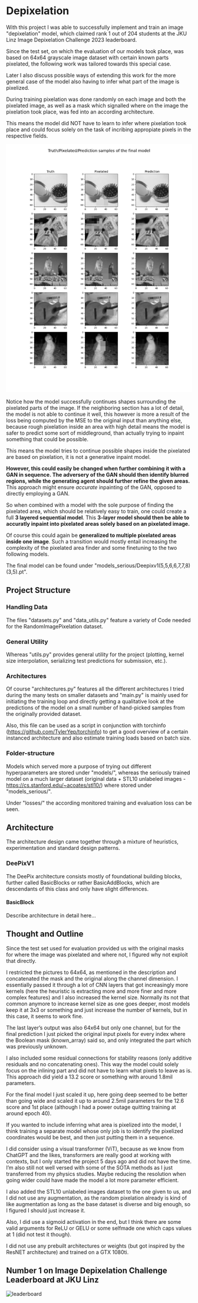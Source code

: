 # Depixelation
With this project I was able to successfully implement and train an image "depixelation" model, which claimed rank 1 
out of 204 students at the JKU Linz Image Depixelation Challenge 2023 leaderboard.

Since the test set, on which the evaluation of our models took place, was based on 64x64 grayscale image
dataset with certain known parts pixelated, the following work was tailored towards this special case.

Later I also discuss possible ways of extending this work for the more general case of the model
also having to infer what part of the image is pixelized.

During training pixelation was done randomly on each image and both the pixelated image, as well as a
mask which signalled where on the image the pixelation took place, was fed into an according architecture.

This means the model did NOT have to learn to infer where pixelation took place and could focus solely on
the task of incribing appropiate pixels in the respective fields.

![Model Predictions](final_model_performance/beautiful_samples.jpg)

Notice how the model successfully continues shapes surrounding the pixelated parts of the image.
If the neighboring section has a lot of detail, the model is not able to continue it well, this however
is more a result of the loss being computed by the MSE to the original input than anything else, because
rough pixelation inside an area with high detail means the model is safer to predict some sort of middleground,
than actually trying to inpaint something that could be possible.

This means the model tries to continue possible shapes inside the pixelated are based on pixelation, it is
not a generative inpaint model.

**However, this could easily be changed when further combining it
with a GAN in sequence. The adversery of the GAN should then identify blurred regions, while the generating agent
should further refine the given areas.** This approach might ensure _accurate_ inpainting of the GAN, opposed to
directly employing a GAN.

So when combined with a model with the sole purpose of finding the pixelated area, which should be relatively easy to train,
one could create a full **3 layered sequential model**. This **3-layer model should then be able to accuratly inpaint into
pixelated areas solely based on an pixelated image.**

Of course this could again be **generalized to multiple pixelated areas inside one image**. Such a transition would mostly entail
increasing the complexity of the pixelated area finder and some finetuning to the two following models.

The final model can be found under "models_serious/Deepixv1(5,5,6,6,7,7,8)(3,5).pt".

## Project Structure
### Handling Data
The files "datasets.py" and "data_utils.py" feature a variety of Code needed for the RandomImagePixelation
dataset.

### General Utility
Whereas "utils.py" provides general utility for the project (plotting, kernel size interpolation,
serializing test predictions for submission, etc.).

### Architectures
Of course "architectures.py" features all the different architectures I tried during the many tests on
smaller datasets and "main.py" is mainly used for initiating the training loop and directly getting a
qualitative look at the predictions of the model on a small number of hand-picked samples from the
originally provided dataset.

Also, this file can be used as a script in conjunction with torchinfo (https://github.com/TylerYep/torchinfo)
to get a good overview of a certain instanced architecture and also estimate training loads based on batch
size.

### Folder-structure
Models which served more a purpose of trying out different hyperparameters are stored under "models/", whereas
the seriously trained model on a much larger dataset (original data + STL10 unlabeled images - 
https://cs.stanford.edu/~acoates/stl10/) where stored under "models_serious/".

Under "losses/" the according monitored training and evaluation loss can be seen.

## Architecture
The architecture design came together through a mixture of heuristics, experimentation and standard design patterns.

### DeePixV1
The DeePix architecture consists mostly of foundational building blocks, further called BasicBlocks or rather BasicAddBlocks,
which are descendants of this class and only have slight differences.

#### BasicBlock

Describe architecture in detail here...

## Thought and Outline

Since the test set used for evaluation provided us with the original masks for where the image was pixelated and where not, I figured why not exploit that directly.

I restricted the pictures to 64x64, as mentioned in the description and concatenated the mask and the original along the channel dimension. I essentially passed it through a lot of CNN layers that got increasingly more kernels (here the heuristic is extracting more and more finer and more complex features) and I also increased the kernel size. Normally its not that common anymore to increase kernel size as one goes deeper, most models keep it at 3x3 or something and just increase the number of kernels, but in this case, it seems to work fine.

The last layer’s output was also 64x64 but only one channel, but for the final prediction I just picked the original input pixels for every index where the Boolean mask (known_array) said so, and only integrated the part which was previously unknown.

I also included some residual connections for stability reasons (only additive residuals and no concatenating ones). This way the model could solely focus on the inlining part and did not have to learn what pixels to leave as is. This approach did yield a 13.2 score or something with around 1.8mil parameters.

For the final model I just scaled it up, here going deep seemed to be better than going wide and scaled it up to around 2.5mil parameters for the 12.6 score and 1st place (although I had a power outage quitting training at around epoch 40).

If you wanted to include inferring what area is pixelized into the model, I think training a separate model whose only job is to identify the pixelized coordinates would be best, and then just putting them in a sequence.

I did consider using a visual transformer (ViT), because as we know from ChatGPT and the likes, transformers are really good at working with contexts, but I only started the project 5 days ago and did not have the time. I’m also still not well versed with some of the SOTA methods as I just transferred from my physics studies. Maybe reducing the resolution when going wider could have made the model a lot more parameter efficient.

I also added the STL10 unlabeled images dataset to the one given to us, and I did not use any augmentation, as the random pixelation already is kind of like augmentation as long as the base dataset is diverse and big enough, so I figured I should just increase it.

Also, I did use a sigmoid activation in the end, but I think there are some valid arguments for ReLU or GELU or some selfmade one which caps values at 1 (did not test it though).

I did not use any prebuilt architectures or weights (but got inspired by the ResNET architecture) and trained on a GTX 1080ti.

## Number 1 on Image Depixelation Challenge Leaderboard at JKU Linz

![leaderboard](final_model_performance/leaderboard.jpeg)